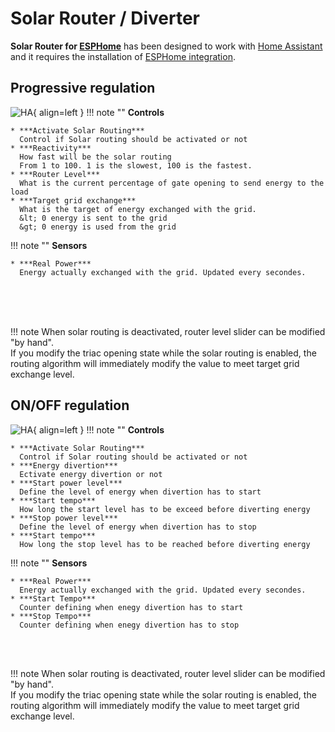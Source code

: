 # Solar Router / Diverter

**Solar Router for [ESPHome](http://esphome.io)** has been designed to work with [Home Assistant](http://home-assistant.io) and it requires the installation of [ESPHome integration](https://www.home-assistant.io/integrations/esphome/).  

## Progressive regulation

![HA](images/SolarRouterInHomeAssistant.png){ align=left }
!!! note ""
    **Controls**
    
    * ***Activate Solar Routing***  
      Control if Solar routing should be activated or not
    * ***Reactivity***  
      How fast will be the solar routing
      From 1 to 100. 1 is the slowest, 100 is the fastest.
    * ***Router Level***  
      What is the current percentage of gate opening to send energy to the load 
    * ***Target grid exchange***  
      What is the target of energy exchanged with the grid.  
      &lt; 0 energy is sent to the grid  
      &gt; 0 energy is used from the grid
!!! note ""
    **Sensors**
    
    * ***Real Power***  
      Energy actually exchanged with the grid. Updated every secondes. 

<br>  
<br>  
<br>  

!!! note 
    When solar routing is deactivated, router level slider can be modified "by hand".  
    If you modify the triac opening state while the solar routing is enabled, the routing algorithm will immediately modify the value to meet target grid exchange level.

## ON/OFF regulation

![HA](images/SolarRouterONOFFInHomeAssistant.png){ align=left }
!!! note ""
    **Controls**
    
    * ***Activate Solar Routing***  
      Control if Solar routing should be activated or not
    * ***Energy divertion***  
      Ectivate energy divertion or not 
    * ***Start power level***  
      Define the level of energy when divertion has to start  
    * ***Start tempo***  
      How long the start level has to be exceed before diverting energy  
    * ***Stop power level***  
      Define the level of energy when divertion has to stop  
    * ***Start tempo***  
      How long the stop level has to be reached before diverting energy
!!! note ""
    **Sensors**
    
    * ***Real Power***  
      Energy actually exchanged with the grid. Updated every secondes.
    * ***Start Tempo***
      Counter defining when enegy divertion has to start 
    * ***Stop Tempo***
      Counter defining when enegy divertion has to stop 

<br>
<br>


!!! note 
    When solar routing is deactivated, router level slider can be modified "by hand".  
    If you modify the triac opening state while the solar routing is enabled, the routing algorithm will immediately modify the value to meet target grid exchange level.
